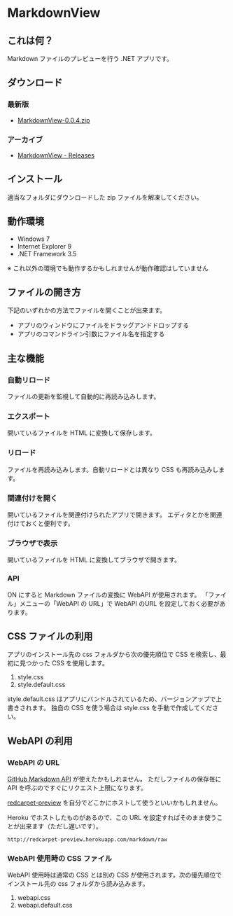 MarkdownView
====================================================================================================

これは何？
----------------------------------------------------------------------------------------------------

Markdown ファイルのプレビューを行う .NET アプリです。


ダウンロード
----------------------------------------------------------------------------------------------------

### 最新版

- [MarkdownView-0.0.4.zip](https://github.com/ngyuki/MarkdownView/releases/download/v0.0.4/MarkdownView-0.0.4.zip)

### アーカイブ

- [MarkdownView - Releases](https://github.com/ngyuki/MarkdownView/releases)


インストール
----------------------------------------------------------------------------------------------------

適当なフォルダにダウンロードした zip ファイルを解凍してください。


動作環境
----------------------------------------------------------------------------------------------------

 - Windows 7
 - Internet Explorer 9
 - .NET Framework 3.5

※ これ以外の環境でも動作するかもしれませんが動作確認はしていません


ファイルの開き方
----------------------------------------------------------------------------------------------------

下記のいずれかの方法でファイルを開くことが出来ます。

 - アプリのウィンドウにファイルをドラッグアンドドロップする
 - アプリのコマンドライン引数にファイル名を指定する


主な機能
----------------------------------------------------------------------------------------------------

### 自動リロード
ファイルの更新を監視して自動的に再読み込みします。

### エクスポート
開いているファイルを HTML に変換して保存します。

### リロード
ファイルを再読み込みします。自動リロードとは異なり CSS も再読み込みします。

### 関連付けを開く
開いているファイルを関連付けられたアプリで開きます。
エディタとかを関連付けておくと便利です。

### ブラウザで表示
開いているファイルを HTML に変換してブラウザで開きます。

### API
ON にすると Markdown ファイルの変換に WebAPI が使用されます。
「ファイル」メニューの「WebAPI の URL」で WebAPI のURL を設定しておく必要があります。


CSS ファイルの利用
----------------------------------------------------------------------------------------------------

アプリのインストール先の css フォルダから次の優先順位で CSS を検索し、最初に見つかった CSS を使用します。

 1. style.css
 2. style.default.css

style.default.css はアプリにバンドルされているため、バージョンアップで上書きされます。
独自の CSS を使う場合は style.css を手動で作成してください。


WebAPI の利用
----------------------------------------------------------------------------------------------------

### WebAPI の URL

[GitHub Markdown API](http://developer.github.com/v3/markdown/) が使えたかもしれません。
ただしファイルの保存毎に API を呼ぶのですぐにリクエスト上限になります。

[redcarpet-preview](https://github.com/ngyuki/redcarpet-preview) を自分でどこかにホストして使うといいかもしれません。

Heroku でホストしたものがあるので、この URL を設定すればそのまま使うことが出来ます（ただし遅いです）。

```
http://redcarpet-preview.herokuapp.com/markdown/raw
```

### WebAPI 使用時の CSS ファイル

WebAPI 使用時は通常の CSS とは別の CSS が使用されます。次の優先順位でインストール先の css フォルダから読み込みます。

 1. webapi.css
 2. webapi.default.css
